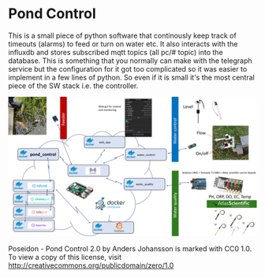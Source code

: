 # Pond Control

This is a small piece of python software that continously keep track of timeouts (alarms) to feed or turn on water etc. It also interacts with the influxdb and stores subscribed mqtt topics (all pc/# topic) into the database. This is something that you normally can make with the telegraph service but the configuration for it got too complicated so it was easier to implement in a few lines of python. So even if it is small it's the most central piece of the SW stack i.e. the controller. 


![1](https://github.com/boanjo/boanjo.github.io/blob/master/poseidon_overview.JPG?raw=true "Overview")

Poseidon - Pond Control 2.0 by Anders Johansson is marked with CC0 1.0. To view a copy of this license, visit http://creativecommons.org/publicdomain/zero/1.0